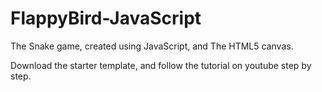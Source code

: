 # FlappyBird-JavaScript

The Snake game, created using JavaScript, and The HTML5 canvas.

Download the starter template, and follow the tutorial on youtube step by step.
